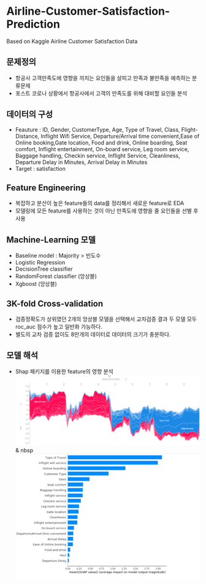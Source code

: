 # Airline-Customer-Satisfaction-Prediction
Based on Kaggle Airline Customer Satisfaction Data 
## 문제정의
* 항공사 고객만족도에 영향을 끼치는 요인들을 살피고 만족과 불만족을 예측하는 분류문제
* 포스트 코로나 상황에서 항공사에서 고객의 만족도를 위해 대비할 요인들 분석
## 데이터의 구성
* Feauture : ID, Gender, CustomerType, Age, Type of Travel, Class, Flight-Distance, Inflight Wifi Service, Departure/Arrival time convenient,Ease of Online booking,Gate location, Food and drink, Online boarding, Seat comfort, Inflight entertainment, On-board service, Leg room service, Baggage handling, Checkin service, Inflight Service, Cleanliness, Departure Delay in Minutes, Arrival Delay in Minutes
* Target : satisfaction
## Feature Engineering
* 복잡하고 분산이 높은 feature들의 data를 정리해서 새로운 feature로 EDA
* 모델링에 모든 feature를 사용하는 것이 아닌 만족도에 영향을 줄 요인들을 선별 후 사용
## Machine-Learning 모델
* Baseline model : Majority > 빈도수
* Logistic Regression
* DecisionTree classifier
* RandomForest classifier (앙상블)
* Xgboost (앙상블)
## 3K-fold Cross-validation
* 검증정확도가 상위였던 2개의 앙상블 모델을 선택해서 교차검증 결과 두 모델 모두 roc_auc 점수가 높고 일반화 가능하다.
* 별도의 교차 검증 없이도 8만개의 데이터로 데이터의 크기가 충분하다.
## 모델 해석
* Shap 패키지를 이용한 feature의 영향 분석
![shap](./img/그림1.png)
& nbsp
![shap2](./img/그림2.png)
